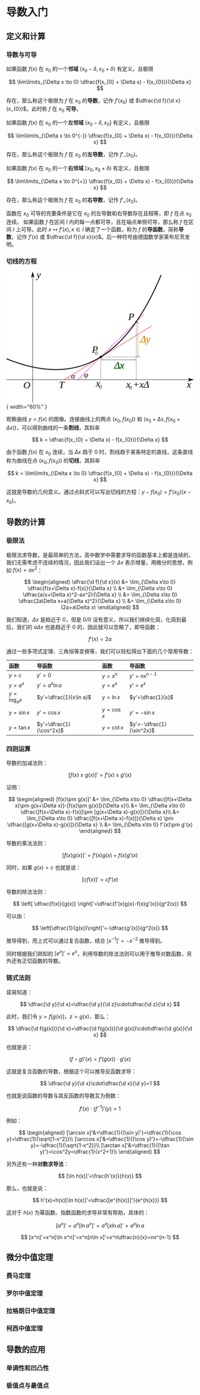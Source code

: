 # 导数入门

## 定义和计算

### 导数与可导

如果函数 $f(x)$ 在 $x_{0}$ 的一个**邻域** $(x_{0} - \delta, x_{0} + \delta)$ 有定义，且极限

$$
\lim\limits_{\Delta x \to 0} \dfrac{f(x_{0} + \Delta x) - f(x_{0})}{\Delta x}
$$

存在，那么称这个极限为 $f$ 在 $x_{0}$ 的**导数**，记作 $f'(x_{0})$ 或 $\dfrac{\d f}{\d x}(x_{0})$。此时称 $f$ 在 $x_{0}$ **可导**。

如果函数 $f(x)$ 在 $x_{0}$ 的一个**左邻域** $(x_{0} - \delta, x_{0}]$ 有定义，且极限

$$
\lim\limits_{\Delta x \to 0^{-}} \dfrac{f(x_{0} + \Delta x) - f(x_{0})}{\Delta x}
$$

存在，那么称这个极限为 $f$ 在 $x_{0}$ 的**左导数**，记作 $f'_{-}(x_{0})$。

如果函数 $f(x)$ 在 $x_{0}$ 的一个**右邻域** $[x_{0}, x_{0} + \delta)$ 有定义，且极限

$$
\lim\limits_{\Delta x \to 0^{+}} \dfrac{f(x_{0} + \Delta x) - f(x_{0})}{\Delta x}
$$

存在，那么称这个极限为 $f$ 在 $x_{0}$ 的**右导数**，记作 $f'_{+}(x_{0})$。

函数在 $x_{0}$ 可导的充要条件是它在 $x_{0}$ 的左导数和右导数存在且相等，即 $f$ 在点 $x_{0}$ 连续。
如果函数 $f$ 在区间 $I$ 内的每一点都可导，且在端点单侧可导，那么称 $f$ 在区间 $I$ 上可导。此时 $x \mapsto f'(x), x \in I$ 确定了一个函数，称为 $f$ 的**导函数**，简称**导数**，记作 $f'(x)$ 或 $\dfrac{\d f}{\d x}(x)$。后一种符号由德国数学家莱布尼茨发明。

### 切线的方程

![alt text](image.png){ width="60%" }

观察曲线 $y = f(x)$ 的图像。连接曲线上的两点 $(x_{0}, f(x_{0}))$ 和 $(x_{0} + \Delta x, f(x_{0} + \Delta x))$，可以得到曲线的一条**割线**，其斜率

$$
k = \dfrac{f(x_{0} + \Delta x) - f(x_{0})}{\Delta x}
$$

由于函数 $f(x)$ 在 $x_{0}$ 连续，当 $\Delta x$ 趋于 $0$ 时，割线趋于某条特定的直线，这条直线称为曲线在点 $(x_{0}, f(x_{0}))$ 的**切线**，其斜率

$$
k = \lim\limits_{\Delta x \to 0} \dfrac{f(x_{0} + \Delta x) - f(x_{0})}{\Delta x}
$$

这就是导数的几何意义。通过点斜式可以写出切线的方程：$y - f(x_{0}) = f'(x_{0}) (x - x_{0})$。

## 导数的计算

### 极限法

极限法求导数，是最简单的方法，高中数学中需要求导的函数基本上都是连续的，我们无需考虑不连续的情况，因此我们设出一个 $\Delta x$ 表示增量，用微分的思想，例如 $f(x)=ax^2$：

$$
\begin{aligned}
 \dfrac{\d f}{\d x}(x)
&= \lim_{\Delta x\to 0} \dfrac{f(x+\Delta x)-f(x)}{\Delta x} \\
&= \lim_{\Delta x\to 0} \dfrac{a(x+\Delta x)^2-ax^2}{\Delta x} \\
&= \lim_{\Delta x\to 0} \dfrac{2a\Delta x+a(\Delta x)^2}{\Delta x} \\
&= \lim_{\Delta x\to 0} (2a+a\Delta x)
\end{aligned}
$$

我们知道，$\Delta x$ 是趋近于 $0$，但是 $0/0$ 没有意义，所以我们继续化简，化简到最后，我们的 $a\Delta x$ 也是趋近于 $0$ 的，因此就可以忽略了，即导函数：

$$
f'(x)=2a
$$

通过一些多项式定理、三角恒等变换等，我们可以轻松得出下面的几个常用导数：

| 函数 | 导函数 | 函数 | 导函数 |
| :- | :- | :- | :- |
| $y=c$ | $y'=0$ | $y=x^n$ | $y'=nx^{n-1}$ |
| $y=a^x$ | $y'=a^x\ln a$ | $y=e^x$ | $y'=e^x$ |
| $y=\log_ax$ | $y'=\dfrac{1}{x\ln a}$ | $y=\ln x$ | $y'=\dfrac{1}{x}$ |
| $y=\sin x$ | $y'=\cos x$ | $y=\cos x$ | $y'=-\sin x$ |
| $y=\tan x$ | $y'=\dfrac{1}{\cos^2x}$ | $y=\cot x$ | $y'=-\dfrac{1}{\sin^2x}$ |

### 四则运算

导数的加减法则：

$$
[f(x)\pm g(x)]'=f'(x)\pm g'(x)
$$

证明：

$$
\begin{aligned}
   [f(x)\pm g(x)]'
&= \lim_{\Delta x\to 0} \dfrac{[f(x+\Delta x)\pm g(x+\Delta x)]-[f(x)\pm g(x)]}{\Delta x}\\
&= \lim_{\Delta x\to 0} \dfrac{[f(x+\Delta x)-f(x)]\pm [g(x+\Delta x)-g(x)]}{\Delta x}\\
&= \lim_{\Delta x\to 0} \dfrac{[f(x+\Delta x)-f(x)]}{\Delta x} \pm  \dfrac{[g(x+\Delta x)-g(x)]}{\Delta x} \\
&= \lim_{\Delta x\to 0} f'(x)\pm g'(x)
\end{aligned}
$$

导数的乘法法则：

$$
[f(x)g(x)]'=f'(x)g(x)+f(x)g'(x)
$$

同时，如果 $g(x)=c$ 也就是说：

$$
[cf(x)]'=cf'(x)
$$

导数的除法法则：

$$
\left[
    \dfrac{f(x)}{g(x)}
\right]'=\dfrac{f'(x)g(x)-f(x)g'(x)}{g^2(x)}
$$

可以由：

$$
\left[\dfrac{1}{g(x)}\right]'=-\dfrac{g'(x)}{g^2(x)}
$$

推导得到，而上式可以通过复合函数，结合 $[x^{-1}]'=-x^{-2}$ 推导得到。

同时根据我们熟知的 $[e^x]'=e^x$，利用导数的除法法则可以用于推导对数函数，另外还有正切函数的导数。

### 链式法则

容易知道：

$$
\dfrac{\d y}{\d x}=\dfrac{\d y}{\d z}\cdot\dfrac{\d z}{\d x}
$$

此时，我们令 $y=f[g(x)]$，$z=g(x)$，那么：

$$
\dfrac{\d f(g(x))}{\d x}=\dfrac{\d f(g(x))}{\d g(x)}\cdot\dfrac{\d g(x)}{\d x}
$$

也就是说：

$$
(f\circ g)'(x)=f'(g(x))\cdot g'(x)
$$

这就是复合函数的导数，根据这个可以推导反函数求导：

$$
\dfrac{\d y}{\d x}\cdot\dfrac{\d x}{\d y}=1
$$

也就是说函数的导数与其反函数的导数互为倒数：

$$
f'(x)\cdot(f^{-1})'(y)=1
$$

例如：

$$
\begin{aligned}
[\arcsin x]'&=\dfrac{1}{(\sin y)'}=\dfrac{1}{\cos y}=\dfrac{1}{\sqrt{1-x^2}}\\
[\arccos x]'&=\dfrac{1}{(\cos y)'}=-\dfrac{1}{\sin y}=-\dfrac{1}{\sqrt{1-x^2}}\\
[\arctan x]'&=\dfrac{1}{(\tan y)'}=\cos^2y=\dfrac{1}{x^2+1}\\
\end{aligned}
$$

另外还有一种**对数求导法**：

$$
[\ln h(x)]'=\frac{h'(x)}{h(x)}
$$

那么，也就是说：

$$
h'(x)=h(x)[\ln h(x)]'=\dfrac{[e^{h(x)}]'}{e^{h(x)}}
$$

这对于 $h(x)$ 为幂函数、指数函数的求导非常有帮助，具体的：

$$
[a^x]'=a^x[\ln a^x]'=a^x[x\ln a]'=a^x\ln a
$$

$$
[x^n]'=x^n[\ln x^n]'=x^n[n\ln x]'=x^n\dfrac{n}{x}=nx^{n-1}
$$

## 微分中值定理

### 费马定理

### 罗尔中值定理

### 拉格朗日中值定理

### 柯西中值定理

## 导数的应用

### 单调性和凹凸性

### 极值点与最值点

